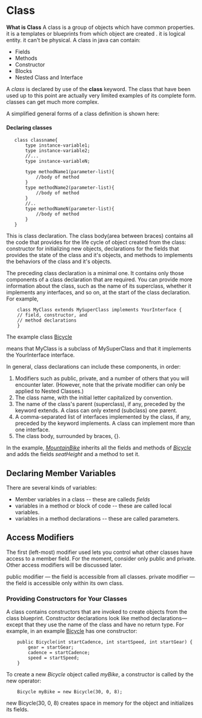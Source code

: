 # Class

**What is Class**
A class is a group of objects which have common properties. it is a templates or blueprints from which object are created . it is logical entity. it can't be physical.
A class in java can contain:

- Fields
- Methods
- Constructor
- Blocks
- Nested Class and Interface

A _class_ is declared by use of the **class** keyword. The class that have been used up to this point are actually very limited examples of its complete form. classes can get much more complex.

A simplified general forms of a class definition is shown here:

#### Declaring classes

```
   class classname{
       type instance-variable1;
       type instance-variable2;
       //...
       type instance-variableN;

       type methodName1(parameter-list){
           //body of method
       }
       type methodName2(parameter-list){
           //body of method
       }
       //..
       type methodNameN(parameter-list){
           //body of method
       }
   }
```

This is class declaration. The class body(area between braces) contains all the code that provides for the life cycle of object created from the class: constructor for initializing new objects, declarations for the fields that provides the state of the class and it's objects, and methods to implements the behaviors of the class and it's objects.

The preceding class declaration is a minimal one. It contains only those components of a class declaration that are required. You can provide more information about the class, such as the name of its superclass, whether it implements any interfaces, and so on, at the start of the class declaration. For example,

```
    class MyClass extends MySuperClass implements YourInterface {
    // field, constructor, and
    // method declarations
    }
```

The example class [Bicycle](Bicycle.java)

means that MyClass is a subclass of MySuperClass and that it implements the YourInterface interface.

In general, class declarations can include these components, in order:

1. Modifiers such as public, private, and a number of others that you will encounter later. (However, note that the private modifier can only be applied to Nested Classes.)
2. The class name, with the initial letter capitalized by convention.
3. The name of the class's parent (superclass), if any, preceded by the keyword extends. A class can only extend (subclass) one parent.
4. A comma-separated list of interfaces implemented by the class, if any, preceded by the keyword implements. A class can implement more than one interface.
5. The class body, surrounded by braces, {}.

In the example, _[MountainBike](MountainBike.java)_ inherits all the fields and methods of _[Bicycle](Bicycle.java)_ and adds the fields _seatHeight_ and a method to set it.

## Declaring Member Variables

There are several kinds of variables:

- Member variables in a class -- these are calleds _fields_
- variables in a method or block of code -- these are called local variables.
- variables in a method declarations -- these are called parameters.

## Access Modifiers

The first (left-most) modifier used lets you control what other classes have access to a member field. For the moment, consider only public and private. Other access modifiers will be discussed later.

public modifier — the field is accessible from all classes.
private modifier — the field is accessible only within its own class.

### Providing Constructors for Your Classes

A class contains constructors that are invoked to create objects from the class blueprint. Constructor declarations look like method declarations—except that they use the name of the class and have no return type. For example, in an example [Bicycle](Bicycle.java) has one constructor:

```
    public Bicycle(int startCadence, int startSpeed, int startGear) {
        gear = startGear;
        cadence = startCadence;
        speed = startSpeed;
    }

```

To create a new _Bicycle_ object called _myBike_, a constructor is called by the new operator:

```
    Bicycle myBike = new Bicycle(30, 0, 8);
```

new Bicycle(30, 0, 8) creates space in memory for the object and initializes its fields.
